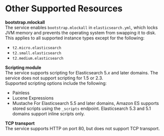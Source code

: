 # Other Supported Resources<a name="aes-supported-resources"></a>

**bootstrap\.mlockall**  
The service enables `bootstrap.mlockall` in `elasticsearch.yml`, which locks JVM memory and prevents the operating system from swapping it to disk\. This applies to all supported instance types except for the following:  
+ `t2.micro.elasticsearch`
+ `t2.small.elasticsearch`
+ `t2.medium.elasticsearch`

**Scripting module**  
The service supports scripting for Elasticsearch 5\.*x* and later domains\. The service does not support scripting for 1\.5 or 2\.3\.  
Supported scripting options include the following:  
+ Painless
+ Lucene Expressions
+ Mustache
For Elasticsearch 5\.5 and later domains, Amazon ES supports stored scripts using the `_scripts` endpoint\. Elasticsearch 5\.3 and 5\.1 domains support inline scripts only\.

**TCP transport**  
The service supports HTTP on port 80, but does not support TCP transport\.